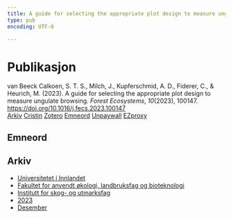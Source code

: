 ```yaml
---
title: A guide for selecting the appropriate plot design to measure ungulate browsing
type: pub
encoding: UTF-8

---
```

<h1>Publikasjon</h1>
<article id="csl-bib-container-YA3AWY7G" class="csl-bib-container">
  <div class="csl-bib-body"> <div class="csl-entry">van Beeck Calkoen, S. T. S., Milch, J., Kupferschmid, A. D., Fiderer, C., &#38; Heurich, M. (2023). A guide for selecting the appropriate plot design to measure ungulate browsing. <i>Forest Ecosystems</i>, <i>10</i>(2023), 100147. <a href="https://doi.org/10.1016/j.fecs.2023.100147">https://doi.org/10.1016/j.fecs.2023.100147</a></div> </div>
  <div class="csl-bib-buttons">
    <a href="#taxonomy-article-YA3AWY7G" alt="archive" class="csl-bib-button">Arkiv</a>
    <a href="https://app.cristin.no/results/show.jsf?id=2208613" alt="Cristin" class="csl-bib-button">Cristin</a>
    <a href="http://zotero.org/groups/5881554/items/YA3AWY7G" alt="Zotero" class="csl-bib-button">Zotero</a>
    <a href="#keywords-article-YA3AWY7G" alt="keywords" class="csl-bib-button">Emneord</a>
    <a href="https://doi.org/10.1016/j.fecs.2023.100147" alt="Unpaywall" class="csl-bib-button">Unpaywall</a>
    <a href="https://doi.org/10.1016/j.fecs.2023.100147" alt="EZproxy" class="csl-bib-button">EZproxy</a>
  </div>
  <div id="csl-bib-meta-container-YA3AWY7G"></div>
</article>
<div id="csl-bib-meta-YA3AWY7G" class="csl-bib-meta">
  <article id="keywords-article-YA3AWY7G" class="keywords-article">
    <h1>Emneord</h1>
    
  </article>
  <article id="taxonomy-article-YA3AWY7G" class="taxonomy-article">
    <h1>Arkiv</h1>
    <ul>
      <li>
        <a href="/nn/archive/?key=3DCRN523">Universitetet i Innlandet</a>
      </li>
      <li>
        <a href="/nn/archive/?key=T77LXH6D">Fakultet for anvendt økologi, landbruksfag og bioteknologi</a>
      </li>
      <li>
        <a href="/nn/archive/?key=7TRARPE3">Institutt for skog- og utmarksfag</a>
      </li>
      <li>
        <a href="/nn/archive/?key=WXLLSUEU">2023</a>
      </li>
      <li>
        <a href="/nn/archive/?key=RPK3CPQG">Desember</a>
      </li>
    </ul>
  </article>
</div>
